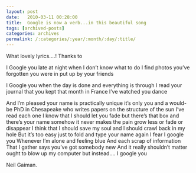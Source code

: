 ```yaml
---
layout: post
date:	2010-03-11 00:28:00
title:  Google is now a verb...in this beautiful song
tags: [archived-posts]
categories: archives
permalink: /:categories/:year/:month/:day/:title/
---
```

What lovely lyrics....! Thanks to <LJ user="purely_narcotic">




I Google you
late at night when I don’t know what to do
I find photos
you’ve forgotten
you were in
put up by your friends

I Google you
when the day is done and everything is through
I read your journal
that you kept
that month in France
I’ve watched you dance

And I’m pleased your name is practically unique
it’s only you and
a would-be PhD in Chesapeake
who writes papers on
the structure of the sun
I’ve read each one
I know that I
should let you fade
but there’s that box
and there’s your name
somehow it never makes the pain
grow less or fade or disappear
I think that I should save my soul and
I should crawl back in my hole
But it’s too easy just to fold
and type your name again
I fear
I google you
Whenever I’m alone and feeling blue
And each scrap of information
That I gather
says you’ve got somebody new
And it really shouldn’t matter
ought to blow up my computer
but instead….
I google you

 Neil Gaiman.
